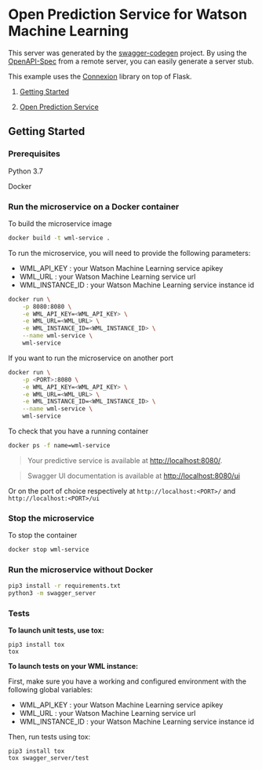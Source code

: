 # Open Prediction Service for Watson Machine Learning

This server was generated by the [swagger-codegen](https://github.com/swagger-api/swagger-codegen) project. By using the
[OpenAPI-Spec](https://github.com/swagger-api/swagger-core/wiki) from a remote server, you can easily generate a server stub.

This example uses the [Connexion](https://github.com/zalando/connexion) library on top of Flask.

1. [Getting Started](#getting-started)

2. [Open Prediction Service](#open-prediction-service)

## Getting Started

### Prerequisites

Python 3.7

Docker

### Run the microservice on a Docker container

To build the microservice image

```sh
docker build -t wml-service .
```

To run the microservice, you will need to provide the following parameters:
- WML_API_KEY : your Watson Machine Learning service apikey
- WML_URL : your Watson Machine Learning service url
- WML_INSTANCE_ID : your Watson Machine Learning service instance id


```sh
docker run \
    -p 8080:8080 \
    -e WML_API_KEY=<WML_API_KEY> \
    -e WML_URL=<WML_URL> \
    -e WML_INSTANCE_ID=<WML_INSTANCE_ID> \
    --name wml-service \
    wml-service
```
If you want to run the microservice on another port
```sh
docker run \
    -p <PORT>:8080 \
    -e WML_API_KEY=<WML_API_KEY> \
    -e WML_URL=<WML_URL> \
    -e WML_INSTANCE_ID=<WML_INSTANCE_ID> \
    --name wml-service \
    wml-service
```

To check that you have a running container
```sh
docker ps -f name=wml-service
```

> Your predictive service is available at [http://localhost:8080/](http://localhost:8080/).

> Swagger UI documentation is available at [http://localhost:8080/ui](http://localhost:8080/ui)

Or on the port of choice respectively at `http://localhost:<PORT>/` and `http://localhost:<PORT>/ui`

### Stop the microservice
To stop the container
```sh
docker stop wml-service
```

### Run the microservice without Docker
```sh
pip3 install -r requirements.txt
python3 -m swagger_server
```

### Tests

__To launch unit tests, use tox:__
```
pip3 install tox
tox
```

__To launch tests on your WML instance:__

First, make sure you have a working and configured environment with the following global variables:
- WML_API_KEY : your Watson Machine Learning service apikey
- WML_URL : your Watson Machine Learning service url
- WML_INSTANCE_ID : your Watson Machine Learning service instance id


Then, run tests using tox:
```
pip3 install tox
tox swagger_server/test
```